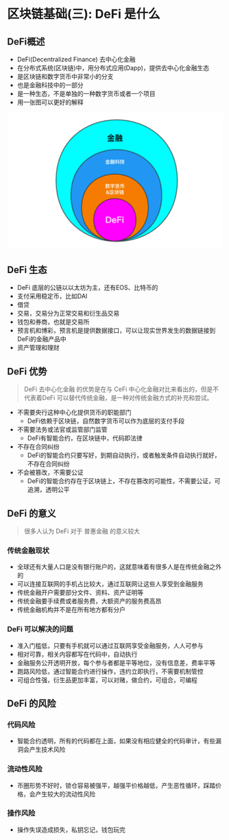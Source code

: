 # 区块链基础(三): DeFi 是什么
## DeFi概述
* DeFi(Decentralized Finance) 去中心化金融
* 在分布式系统(区块链)中，用分布式应用(Dapp)，提供去中心化金融生态
* 是区块链和数字货币中非常小的分支
* 也是金融科技中的一部分
* 是一种生态，不是单独的一种数字货币或者一个项目
* 用一张图可以更好的解释

![](../images/blockChain/blockchain-defi.png)

## DeFi 生态
* DeFi 底层的公链以以太坊为主，还有EOS、比特币的
* 支付采用稳定币，比如DAI
* 借贷
* 交易，交易分为正常交易和衍生品交易
* 钱包和券商，也就是交易所
* 预言机和博彩，预言机是提供数据接口，可以让现实世界发生的数据链接到DeFi的金融产品中
* 资产管理和理财

## DeFi 优势
> DeFi 去中心化金融 的优势是在与 CeFi 中心化金融对比来看出的，但是不代表着DeFi 可以替代传统金融，是一种对传统金融方式的补充和尝试。

* 不需要央行这种中心化提供货币的职能部门
	* DeFi依赖于区块链，自然数字货币可以作为底层的支付手段
* 不需要法务或法官或监管部门监管
	* DeFi有智能合约，在区块链中，代码即法律
* 不存在合同纠纷
	* DeFi的智能合约只要写好，到期自动执行，或者触发条件自动执行就好，不存在合同纠纷
* 不会被篡改，不需要公证
	* DeFi的智能合约存在于区块链上，不存在篡改的可能性，不需要公证，可追溯，透明公平

## DeFi 的意义
> 很多人认为 DeFi 对于 普惠金融 的意义较大

### 传统金融现状
* 全球还有大量人口是没有银行账户的，这就意味着有很多人是在传统金融之外的
* 可以连接互联网的手机占比较大，通过互联网让这些人享受到金融服务
* 传统金融开户需要部分文件、资料、资产证明等
* 传统金融要手续费或者服务费，大额资产的服务费高昂
* 传统金融机构并不是在所有地方都有分户

### DeFi 可以解决的问题
* 准入门槛低，只要有手机就可以通过互联网享受金融服务，人人可参与
* 相对可靠，相关内容都写在代码中，自动执行
* 金融服务公开透明开放，每个参与者都是平等地位，没有信息差，费率平等
* 跑路风险低，通过智能合约进行操作，违约立即执行，不需要机制管控
* 可组合性强，衍生品更加丰富，可以对赌，做合约，可组合，可编程

## DeFi 的风险
### 代码风险
* 智能合约透明，所有的代码都在上面，如果没有相应健全的代码审计，有些漏洞会产生技术风险

### 流动性风险
* 币圈形势不好时，锁仓容易被强平，越强平价格越低，产生恶性循环，踩踏价格，会产生较大的流动性风险

### 操作风险
* 操作失误造成损失，私钥忘记，钱包玩完
